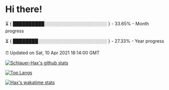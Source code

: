 # Hi there!

⏳ { ██████████░░░░░░░░░░░░░░░░░░░░ } - 33.65% - Month progress

⏳ { ████████░░░░░░░░░░░░░░░░░░░░░░ } - 27.33% - Year progress

⏰ Updated on Sat, 10 Apr 2021 18:14:00 GMT


[![Schlauer-Hax's github stats](https://github-readme-stats.vercel.app/api?username=Schlauer-Hax&show_icons=true&theme=dark&count_private=true)](https://github.com/Schlauer-Hax)


[![Top Langs](https://github-readme-stats.vercel.app/api/top-langs/?username=Schlauer-Hax&layout=compact&theme=dark)](https://github.com/Schlauer-Hax?tab=repositories)


[![Hax's wakatime stats](https://github-readme-stats.vercel.app/api/wakatime?username=Hax&theme=dark)](https://wakatime.com/@Hax)

